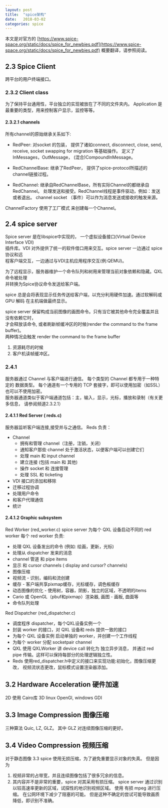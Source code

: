 ```yaml
---
layout: post
title:  "spice架构"
date:   2018-03-02 
categories: spice
---
```


本文是对官方的 [https://www.spice-space.org/static/docs/spice_for_newbies.pdf](https://www.spice-space.org/static/docs/spice_for_newbies.pdf)
概要翻译，请参照阅读。

## 2.3  Spice Client 
跨平台的用户终端接口。

### 2.3.2  Client class
为了保持平台通用性，平台独立的实现被放在了不同的文件夹内。
Application 是最重要的类型，用来控制客户显示，监控等等。   

#### 2.3.2.1  channels
所有channel的原始继承关系如下:
- RedPeer:  对socket 的包装， 提供了诸如connect, disconnect, close, send, receive,
  socket swapping for migration 等基础操作。 定义了InMessages，OutMessage，
  (混合)CompoundInMessage。

- RedChannelBase: 继承了RedPeer， 提供了spice-protocol所描述的channel链接过程。        

- RedChannel: 继承自RedChannelBase，所有实际Channel的都继承自RedChannel。
  处理发送和接受。RedChannel线程是事件驱动，例如：发送或者退出。
  channel socket （事件）可以作为消息发送或接收的触发来源。

ChannelFactory 使用了工厂模式 来创建每一个Channel。

## 2.4 spice server
Spice server 是在libspice中实现的， 一个虚拟设备接口(Virtual Device Interface VDI)    
插件库。VDI 对外提供了统一的软件借口用来交互。spice server 一边通过 spice 协议和远    
程客户端交互，一边通过与VDI主机应用程序交互(例:QEMU)。    
    
为了远程显示，服务器维护一个命令队列和树用来管理当前对象依赖和隐藏。QXL命令被处理    
并转换为Spice协议命令发送给客户端。

spice 总是会将表现显示任务传送给客户端，以充分利用硬件加速。通过软解码或 GPU 解码
在主机端做最终显示。

spice server 保留构成当前图像的画图命令。只有当它被其他命令完全覆盖并且没有依赖它时，    
才会释放该命令, 或者刷新帧缓冲区的时候(render the command  to  the  frame  buffer)。    
两种情况会触发 render the command  to  the  frame  buffer
1.  资源耗尽的时候
2.  客户机读帧缓冲区。

###  2.4.1
服务器通过 Channel 与客户端进行通信。 每个类型的 Channel 都专用于一种特定的
数据类型。 每个通道有一个专用的 TCP 套接字，即可以使用加密（如SSL）也可以不使用加密。     
服务器通道类似于客户端通道包括：主，输入，显示，光标，播放和录制（有关更多信息，
请参阅频道2.3.2.1）

####  2.4.1.1    Red Server ( reds.c)
服务器监听客户端连接,接受并与之通信。
Reds 负责：

- Channel
  - 拥有和管理 channel（注册，注销，关闭）
  - 通知客户那些 channel 处于激活状态，以便客户端可以创建它们 
  - 处理 main 和 input channel 
  - 建立连接 (包括 main 和 其他)
  - 操作 socket 和 连接管理
  - 处理 SSL 和 ticketing
- VDI 接口的添加和移除
- 迁移过程协调 
- 处理用户命令
- 和客户代理通信
- 统计

#### 2.4.1.2    Graphic subsystem

Red Worker (red_worker.c)
spice server 为每个 QXL 设备启动不同的 red worker
每个 red worker 负责:

- 处理 QXL 设备发出的命令 (例如: 绘画，更新，光标)
- 处理从 dispatcher 发来的消息
- channel 管道 和 pipe items
- 显示 和 cursor channels ( display and cursor? channels)
- 图像压缩
- 视频流 - 识别，编码和流创建
- 缓存 - 客户端共享pixmap缓存，光标缓存，调色板缓存
- 动态图像的优化 - 使用树，容器，阴影，独立的区域，不透明的items
- Cario 或 OpenGL（pbuf和pixmap）渲染器,  画图 - 画板, 曲面等
- 命令队列处理

Red  Dispatcher (red_dispatcher.c)
-  调度程序 dispatcher，每个QXL设备实例一个
-  封装 worker 的接口，对 QXL 设备和 reds 提供一致的接口
-  为每个 QXL 设备实例 启动单独的 worker，并创建一个工作线程
- 为每个 worker 分配 socketpair channel
- QXL 使用 QXLWorker  讲 device call 转化为 独立异步消息， 并通过 red pipe
   传输。这样可以保持每部分的处理逻辑独立性。
- Reds 使用red_dispatcher.h中定义的接口来实现功能:初始化，图像压缩更改，
   视频流状态更改，鼠标模式设置渲染器添加。


## 3.2  Hardware Acceleration 硬件加速

2D 使用 Cairo库
3D linux OpenGl, windows GDI

## 3.3  Image Compression 图像压缩
三种算法 Quic, LZ, GLZ。 其中 GLZ 对连续图像压缩的更好。

##  3.4 Video Compression 视频压缩
对于静态图像  3.3 spice 使用无损压缩，为了避免重要显示对象的失真。
但是因为
1. 视频非常的占带宽，并且连续图像包括了很多冗余的信息。
2. 其内容并不是非常的重要，spice 对其采用有损压缩。
spice server 通过识别以较高速率更新的区域，试探性的地识别视频区域。
使用 有损 mpeg 进行压缩。 在公网环境下减少了阻塞的可能。
但是这种不确定的尝试可能导致画质降低，即识别不准确。
